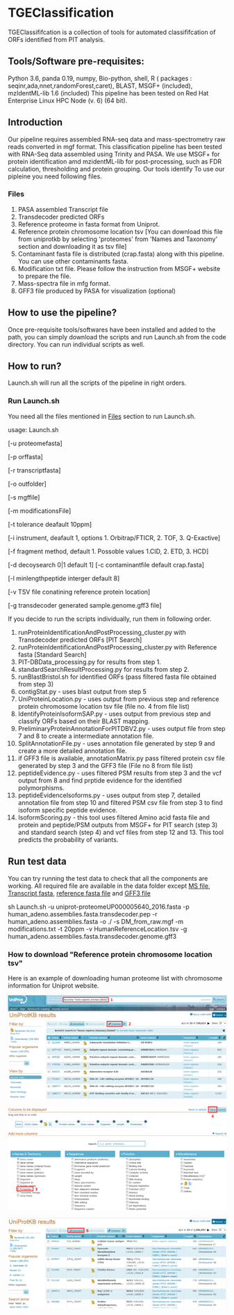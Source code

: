 # TGEClassification
TGEClassififcation is a collection of tools for automated classififcation of ORFs identified from PIT analysis.

## Tools/Software pre-requisites:

Python 3.6, panda 0.19, numpy, Bio-python, shell, R ( packages : seqinr,ada,nnet,randomForest,caret), BLAST, MSGF+ (included), mzIdentML-lib 1.6 (included)
This pipeline has been tested on Red Hat Enterprise Linux HPC Node (v. 6) (64 bit).

## Introduction

Our pipeline requires assembled RNA-seq data and mass-spectrometry raw reads converted in mgf format. This classification pipeline has been tested with RNA-Seq data assembled using Trinity and PASA. We use MSGF+ for protein identification amd mzidentML-lib
for post-processing, such as FDR calculation, thresholding and protein grouping. Our tools identify To use our pipleine you need following files.

### Files
1. PASA assembled Transcript file
2. Transdecoder predicted ORFs
3. Reference proteome in fasta format from Uniprot.
4. Reference protein chromosome location tsv [You can download this file from uniprotkb by selecting 'proteomes' from 'Names and Taxonomy' section and downloading it as tsv file]
5. Contaminant fasta file is distributed (crap.fasta) along with this pipeline. You can use other contaminants fasta.
6. Modification txt file. Please follow the instruction from MSGF+ website to prepare the file.
7. Mass-spectra file in mfg format.
8. GFF3 file produced by PASA for visualization (optional)

## How to use the pipeline?

Once pre-requisite tools/softwares have been installed and added to the path, you can simply download the scripts and run Launch.sh from the code directory. You can run individual scripts as well.

## How to run?

Launch.sh will run all the scripts of the pipeline in right orders.

### Run Launch.sh

You need all the files mentioned in [Files](#files) section to run Launch.sh.

usage: Launch.sh

[-u proteomefasta]

[-p orffasta]

[-r transcriptfasta]

[-o outfolder]

[-s mgffile]

[-m modificationsFile]

[-t tolerance deafault 10ppm]

[-i instrument, deafault 1, options 1. Orbitrap/FTICR, 2. TOF, 3. Q-Exactive]

[-f fragment method, default 1. Possoble values 1.CID, 2. ETD, 3. HCD]

[-d decoysearch 0|1 default 1] [-c contaminantfile default crap.fasta]

[-l minlengthpeptide interger default 8]

[-v TSV file conatining reference protein location]

[-g transdecoder generated sample.genome.gff3 file]


If you decide to run the scripts individually, run them in following order.

1. runProteinIdentificationAndPostProcessing_cluster.py with Transdecoder predicted ORFs [PIT Search]
2. runProteinIdentificationAndPostProcessing_cluster.py with Reference fasta [Standard Search]
3. PIT-DBData_processing.py for results from step 1.
4. standardSearchResultProcessing.py for results from step 2. 
5. runBlastBristol.sh for identified ORFs (pass filtered fasta file obtained from step 3)
6. contigStat.py - uses blast output from step 5
7. UniProteinLocation.py - uses output from previous step and reference protein chromosome location tsv file (file no. 4 from file list)
8. IdentifyProteinIsoformSAP.py - uses output from previous step and classify ORFs based on their BLAST mapping.
9. PreliminaryProteinAnnotationForPITDBV2.py - uses output file from step 7 and 8 to create a intermediate annotation file.
10. SplitAnnotationFile.py - uses annotation file generated by step 9 and create a more detailed annotation file.
11. if GFF3 file is available, annotationMatrix.py pass filtered protein csv file generated by step 3 and the GFF3 file (File no 8 from file list)
12. peptideEvidence.py - uses filtered PSM results from step 3 and the vcf output from 8 and find prptide evidence for the identified polymorphisms.
13. peptideEvidenceIsoforms.py - uses output from step 7, detailed annotation file from step 10 and filtered PSM csv file from step 3 to find isoform specific peptide evidence.
14. IsoformScoring.py - this tool uses filtered Amino acid fasta file and protein and peptide/PSM outputs from MSGF+ for PIT search (step 3) and standard search (step 4) and vcf files from step 12 and 13. This tool predicts the probability of variants.

## Run test data

You can try running the test data to check that all the components are working. All required file are available in the data folder except [MS file](https://pitdb.sbcs.qmul.ac.uk/static/DM_from_raw.mgf), [Transcript fasta](https://pitdb.sbcs.qmul.ac.uk/static/human_adeno.assemblies.fasta),
[reference fasta file](https://pitdb.sbcs.qmul.ac.uk/static/reference.fasta) and [GFF3 file](https://pitdb.sbcs.qmul.ac.uk/static/human_adeno.assemblies.fasta.transdecoder.gff3)

sh Launch.sh -u uniprot-proteomeUP000005640_2016.fasta -p human_adeno.assemblies.fasta.transdecoder.pep -r human_adeno.assemblies.fasta -o ./ -s DM_from_raw.mgf -m modifications.txt -t 20ppm -v HumanReferenceLocation.tsv -g human_adeno.assemblies.fasta.transdecoder.genome.gff3

### How to download "Reference protein chromosome location tsv"

Here is an example of downloading human proteome list with chromosome information for Uniprot website.

![Alt text](Instruction1.png)

![Alt text](Instruction2.png)

![Alt text](Instruction3.png)
